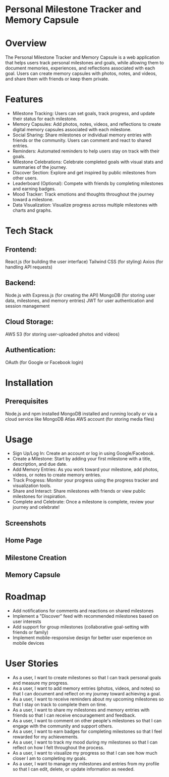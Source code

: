 # Personal Milestone Tracker and Memory Capsule

# Overview
The Personal Milestone Tracker and Memory Capsule is a web application that helps users track personal milestones and goals, while allowing them to document memories, experiences, and reflections associated with each goal. Users can create memory capsules with photos, notes, and videos, and share them with friends or keep them private.

# Features

* Milestone Tracking: Users can set goals, track progress, and update their status for each milestone.
* Memory Capsules: Add photos, notes, videos, and reflections to create digital memory capsules associated with each milestone.
* Social Sharing: Share milestones or individual memory entries with friends or the community. Users can comment and react to shared entries.
* Reminders: Automated reminders to help users stay on track with their goals.
* Milestone Celebrations: Celebrate completed goals with visual stats and summaries of the journey.
* Discover Section: Explore and get inspired by public milestones from other users.
* Leaderboard (Optional): Compete with friends by completing milestones and earning badges.
* Mood Tracker: Track emotions and thoughts throughout the journey toward a milestone.
* Data Visualization: Visualize progress across multiple milestones with charts and graphs.

# Tech Stack

## Frontend:
React.js (for building the user interface)
Tailwind CSS (for styling)
Axios (for handling API requests)
## Backend:
Node.js with Express.js (for creating the API)
MongoDB (for storing user data, milestones, and memory entries)
JWT for user authentication and session management
## Cloud Storage:
AWS S3 (for storing user-uploaded photos and videos)
## Authentication:
OAuth (for Google or Facebook login)

# Installation
## Prerequisites
Node.js and npm installed
MongoDB installed and running locally or via a cloud service like MongoDB Atlas
AWS account (for storing media files)

# Usage
* Sign Up/Log In: Create an account or log in using Google/Facebook.
* Create a Milestone: Start by adding your first milestone with a title, description, and due date.
* Add Memory Entries: As you work toward your milestone, add photos, videos, or notes to create memory entries.
* Track Progress: Monitor your progress using the progress tracker and visualization tools.
* Share and Interact: Share milestones with friends or view public milestones for inspiration.
* Complete and Celebrate: Once a milestone is complete, review your journey and celebrate!

## Screenshots

## Home Page

## Milestone Creation

## Memory Capsule

# Roadmap
 * Add notifications for comments and reactions on shared milestones
 * Implement a "Discover" feed with recommended milestones based on user interests
 * Add support for group milestones (collaborative goal-setting with friends or family)
 * Implement mobile-responsive design for better user experience on mobile devices


 # User Stories
* As a user, I want to create milestones so that I can track personal goals and measure my progress.
* As a user, I want to add memory entries (photos, videos, and notes) so that I can document and reflect on my journey toward achieving a goal.
* As a user, I want to receive reminders about my upcoming milestones so that I stay on track to complete them on time.
* As a user, I want to share my milestones and memory entries with friends so that I can receive encouragement and feedback.
* As a user, I want to comment on other people's milestones so that I can engage with the community and support others.
* As a user, I want to earn badges for completing milestones so that I feel rewarded for my achievements.
* As a user, I want to track my mood during my milestones so that I can reflect on how I felt throughout the process.
* As a user, I want to visualize my progress so that I can see how much closer I am to completing my goals.
* As a user, I want to manage my milestones and entries from my profile so that I can edit, delete, or update information as needed.

